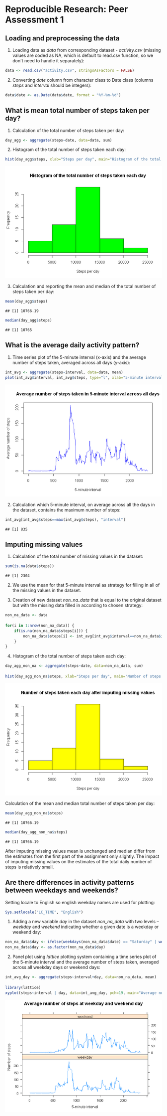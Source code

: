 # Reproducible Research: Peer Assessment 1



## Loading and preprocessing the data

1. Loading data as *data* from corresponding dataset - *activity.csv* (missing values are coded as NA, which is default to read.csv function, so we don't need to handle it separately):


```r
data <- read.csv("activity.csv", stringsAsFactors = FALSE)
```

2. Converting *date* column from character class to Date class (columns *steps* and *interval* should be integers):


```r
data$date <- as.Date(data$date, format = "%Y-%m-%d")
```

## What is mean total number of steps taken per day?

1. Calculation of the total number of steps taken per day:


```r
day_agg <- aggregate(steps~date, data=data, sum)
```

2. Histogram of the total number of steps taken each day:


```r
hist(day_agg$steps, xlab="Steps per day", main="Histogram of the total number of steps taken each day", col="green")
```

![](figure/unnamed-chunk-4-1.png) 

3. Calculation and reporting the mean and median of the total number of steps taken per day:


```r
mean(day_agg$steps)
```

```
## [1] 10766.19
```

```r
median(day_agg$steps)
```

```
## [1] 10765
```

## What is the average daily activity pattern?

1. Time series plot of the 5-minute interval (x-axis) and the average number of steps taken, averaged across all days (y-axis):


```r
int_avg <- aggregate(steps~interval, data=data, mean)
plot(int_avg$interval, int_avg$steps, type="l", xlab="5-minute interval", ylab="Average number of steps", main="Average number of steps taken in 5-minute interval across all days", col="blue")
```

![](figure/unnamed-chunk-6-1.png) 

2. Calculation which 5-minute interval, on average across all the days in the dataset, contains the maximum number of steps:


```r
int_avg[int_avg$steps==max(int_avg$steps), "interval"]
```

```
## [1] 835
```

## Imputing missing values

1. Calculation of the total number of missing values in the dataset:


```r
sum(is.na(data$steps))
```

```
## [1] 2304
```

2. We use the mean for that 5-minute interval as strategy for filling in all of the missing values in the dataset.

3. Creation of new dataset *non_na_data* that is equal to the original dataset but with the missing data filled in according to chosen strategy:


```r
non_na_data <- data

for(i in 1:nrow(non_na_data)) {
    if(is.na(non_na_data$steps[i])) {
        non_na_data$steps[i] <- int_avg[int_avg$interval==non_na_data$interval[i],"steps"]
    }
}
```

4. Histogram of the total number of steps taken each day:


```r
day_agg_non_na <- aggregate(steps~date, data=non_na_data, sum)

hist(day_agg_non_na$steps, xlab="Steps per day", main="Number of steps taken each day after imputing missing values", col="yellow")
```

![](figure/unnamed-chunk-10-1.png) 

Calculation of the mean and median total number of steps taken per day:


```r
mean(day_agg_non_na$steps)
```

```
## [1] 10766.19
```

```r
median(day_agg_non_na$steps)
```

```
## [1] 10766.19
```

After imputing missing values mean is unchanged and median differ from the estimates from the first part of the assignment only slightly. The impact of imputing missing values on the estimates of the total daily number of steps is relatively small.

## Are there differences in activity patterns between weekdays and weekends?

Setting locale to English so english weekday names are used for plotting:


```r
Sys.setlocale("LC_TIME", "English")
```

1. Adding a new variable *day* in the dataset *non_na_data* with two levels – *weekday* and *weekend* indicating whether a given date is a weekday or weekend day:


```r
non_na_data$day <- ifelse(weekdays(non_na_data$date) == "Saturday" | weekdays(non_na_data$date) == "Sunday", "weekend", "weekday")
non_na_data$day <- as.factor(non_na_data$day)
```

2. Panel plot using *lattice* plotting system containing a time series plot of the 5-minute interval and the average number of steps taken, averaged across all weekday days or weekend days:


```r
int_avg_day <- aggregate(steps~interval+day, data=non_na_data, mean)

library(lattice)
xyplot(steps~interval | day, data=int_avg_day, pch=19, main="Average number of steps at weekday and weekend day", xlab="5-minute interval",  ylab="Number of steps", type="l", layout=c(1,2))
```

![](figure/unnamed-chunk-14-1.png) 
